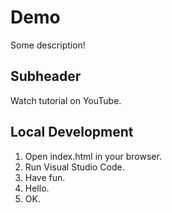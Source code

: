  # Demo
 
 Some description!

 ## Subheader

 Watch tutorial on YouTube.

## Local Development

1. Open index.html in your browser.
2. Run Visual Studio Code.
3. Have fun.
4. Hello.
5. OK.